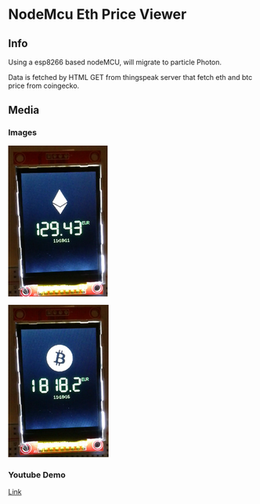 # NodeMcu Eth Price Viewer

## Info

Using a esp8266 based nodeMCU, will migrate to particle Photon.

Data is fetched by HTML GET from thingspeak server that fetch eth and btc price from coingecko.

## Media

### Images

![ETH](https://raw.githubusercontent.com/afonsus1997/NodeMcu-Eth-Price-Viewer/master/images/eth.png)

![BTC](https://raw.githubusercontent.com/afonsus1997/NodeMcu-Eth-Price-Viewer/master/images/btc.png)

### Youtube Demo

[Link](https://www.youtube.com/watch?v=ERG8UOTYg90)



